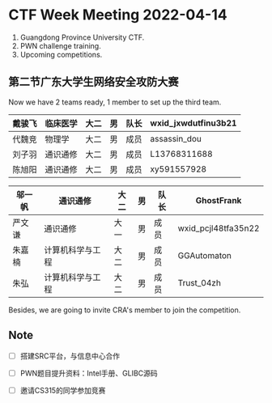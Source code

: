 # CTF Week Meeting 2022-04-14

1. Guangdong Province University CTF.
1. PWN challenge training.
1. Upcoming competitions.

## 第二节广东大学生网络安全攻防大赛

Now we have 2 teams ready, 1 member to set up the third team.

| 戴骏飞 | 临床医学 | 大二 | 男   | 队长 | wxid_jxwdutfinu3b21 |
| ------ | -------- | ---- | ---- | ---- | ------------------- |
| 代魏竞 | 物理学   | 大二 | 男   | 成员 | assassin_dou        |
| 刘子羽 | 通识通修 | 大二 | 男   | 成员 | L13768311688        |
| 陈旭阳 | 通识通修 | 大二 | 男   | 成员 | xy591557928         |

| 邬一帆 | 通识通修         | 大二 | 男   | 队长 | GhostFrank          |
| ------ | ---------------- | ---- | ---- | ---- | ------------------- |
| 严文谦 | 通识通修         | 大一 | 男   | 成员 | wxid_pcjl48tfa35n22 |
| 朱嘉楠 | 计算机科学与工程 | 大二 | 男   | 成员 | GGAutomaton         |
| 朱弘   | 计算机科学与工程 | 大二 | 男   | 成员 | Trust_04zh          |

Besides, we are going to invite CRA's member to join the competition.

## Note

- [ ] 搭建SRC平台，与信息中心合作
- [ ] PWN题目提升资料：Intel手册、GLIBC源码
- [ ] 邀请CS315的同学参加竞赛


